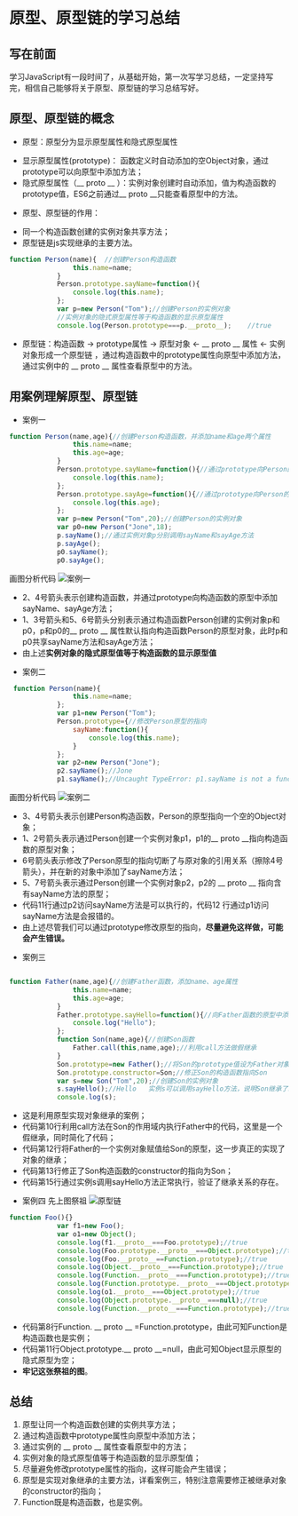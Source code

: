 ﻿# 原型、原型链的学习总结
##  写在前面
学习JavaScript有一段时间了，从基础开始，第一次写学习总结，一定坚持写完，相信自己能够将关于原型、原型链的学习总结写好。
##  原型、原型链的概念
* 原型：原型分为显示原型属性和隐式原型属性
- 显示原型属性(prototype)： 函数定义时自动添加的空Object对象，通过prototype可以向原型中添加方法；
- 隐式原型属性（__ proto __ ）：实例对象创建时自动添加，值为构造函数的prototype值，ES6之前通过__ proto __只能查看原型中的方法。
* 原型、原型链的作用：
- 同一个构造函数创建的实例对象共享方法；
- 原型链是js实现继承的主要方法。
```javascript
function Person(name){	//创建Person构造函数
                this.name=name;
            }
            Person.prototype.sayName=function(){
                console.log(this.name);
            };
            var p=new Person("Tom");//创建Person的实例对象
            //实例对象的隐式原型属性等于构造函数的显示原型属性
            console.log(Person.prototype===p.__proto__);    //true       

```
* 原型链：构造函数 → prototype属性 → 原型对象 ← __ proto __ 属性 ← 实例对象形成一个原型链 ，通过构造函数中的prototype属性向原型中添加方法，通过实例中的 __ proto __ 属性查看原型中的方法。
## 用案例理解原型、原型链
* 案例一
```javascript
function Person(name,age){//创建Person构造函数，并添加name和age两个属性
                this.name=name;
                this.age=age;
            }
            Person.prototype.sayName=function(){//通过prototype向Person的原型中添加sayName方法
                console.log(this.name);
            };
            Person.prototype.sayAge=function(){//通过prototype向Person的原型中添加sayAge方法
                console.log(this.age);
            };
            var p=new Person("Tom",20);//创建Person的实例对象
            var p0=new Person("Jone",18);
            p.sayName();//通过实例对象p分别调用sayName和sayAge方法
            p.sayAge();
            p0.sayName();
            p0.sayAge();
```
画图分析代码
 ![案例一](https://img-blog.csdnimg.cn/2020012916423224.png?x-oss-process=image/watermark,type_ZmFuZ3poZW5naGVpdGk,shadow_10,text_aHR0cHM6Ly9ibG9nLmNzZG4ubmV0L3FxXzQwNzU1Mzgx,size_16,color_FFFFFF,t_70)
- 2、4号箭头表示创建构造函数，并通过prototype向构造函数的原型中添加sayName、sayAge方法；
- 1、3号箭头和5、6号箭头分别表示通过构造函数Person创建的实例对象p和p0，p和p0的__ proto __ 属性默认指向构造函数Person的原型对象，此时p和p0共享sayName方法和sayAge方法；
- 由上述**实例对象的隐式原型值等于构造函数的显示原型值**

* 案例二
```javascript
 function Person(name){
                this.name=name;
            };
            var p1=new Person("Tom");
            Person.prototype={//修改Person原型的指向
                sayName:function(){
                    console.log(this.name);
                }
            };
            var p2=new Person("Jone");
            p2.sayName();//Jone
            p1.sayName();//Uncaught TypeError: p1.sayName is not a function
```
画图分析代码
![案例二](https://img-blog.csdnimg.cn/2020013015033945.png?x-oss-process=image/watermark,type_ZmFuZ3poZW5naGVpdGk,shadow_10,text_aHR0cHM6Ly9ibG9nLmNzZG4ubmV0L3FxXzQwNzU1Mzgx,size_16,color_FFFFFF,t_70)
- 3、4号箭头表示创建Person构造函数，Person的原型指向一个空的Object对象；
- 1、2号箭头表示通过Person创建一个实例对象p1，p1的__ proto __指向构造函数的原型对象；
- 6号箭头表示修改了Person原型的指向切断了与原对象的引用关系（擦除4号箭头），并在新的对象中添加了sayName方法；
- 5、7号箭头表示通过Person创建一个实例对象p2，p2的 __ proto __ 指向含有sayName方法的原型；
- 代码11行通过p2访问sayName方法是可以执行的，代码12 行通过p1访问sayName方法是会报错的。
- 由上述尽管我们可以通过prototype修改原型的指向，**尽量避免这样做，可能会产生错误。**

* 案例三
```javascript

function Father(name,age){//创建Father函数，添加name、age属性
                this.name=name;
                this.age=age;
            }
            Father.prototype.sayHello=function(){//向Father函数的原型中添加sayHello方法
                console.log("Hello");
            };
            function Son(name,age){//创建Son函数
                Father.call(this,name,age);//利用call方法做假继承
            }
            Son.prototype=new Father();//将Son的prototype值设为Father对象的一个实例，实现继承
            Son.prototype.constructor=Son;//修正Son的构造函数指向Son
            var s=new Son("Tom",20);//创建Son的实例对象
            s.sayHello();//Hello   实例s可以调用sayHello方法，说明Son继承了Father中的属性
            console.log(s);
```
- 这是利用原型实现对象继承的案例；
- 代码第10行利用call方法在Son的作用域内执行Father中的代码，这里是一个假继承，同时简化了代码；
- 代码第12行将Father的一个实例对象赋值给Son的原型，这一步真正的实现了对象的继承；
- 代码第13行修正了Son构造函数的constructor的指向为Son；
- 代码第15行通过实例s调用sayHello方法正常执行，验证了继承关系的存在。

* 案例四
先上图祭祖
![原型链](https://img-blog.csdnimg.cn/20200130194526157.png?x-oss-process=image/watermark,type_ZmFuZ3poZW5naGVpdGk,shadow_10,text_aHR0cHM6Ly9ibG9nLmNzZG4ubmV0L3FxXzQwNzU1Mzgx,size_16,color_FFFFFF,t_70)
```javascript
function Foo(){}
            var f1=new Foo();
            var o1=new Object();
            console.log(f1.__proto__===Foo.prototype);//true
            console.log(Foo.prototype.__proto__===Object.prototype);//true
            console.log(Foo.__proto__==Function.prototype);//true
            console.log(Object.__proto__===Function.prototype);//true
            console.log(Function.__proto__===Function.prototype);//true
            console.log(Function.prototype.__proto__===Object.prototype);//true
            console.log(o1.__proto__===Object.prototype);//true
            console.log(Object.prototype.__proto__===null);//true
            console.log(Function.__proto__===Function.prototype);//true
```
- 代码第8行Function. __ proto __ =Function.prototype，由此可知Function是构造函数也是实例；
- 代码第11行Object.prototype.__ proto __=null，由此可知Object显示原型的隐式原型为空；
- **牢记这张祭祖的图**。

## 总结
1. 原型让同一个构造函数创建的实例共享方法；
2. 通过构造函数中prototype属性向原型中添加方法；
3. 通过实例的 __ proto __ 属性查看原型中的方法； 
4. 实例对象的隐式原型值等于构造函数的显示原型值；
5. 尽量避免修改prototype属性的指向，这样可能会产生错误；
6. 原型是实现对象继承的主要方法，详看案例三，特别注意需要修正被继承对象的constructor的指向；
7. Function既是构造函数，也是实例。

